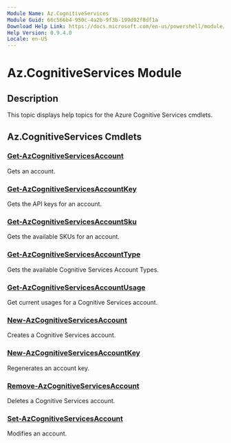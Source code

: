 ```yaml
---
Module Name: Az.CognitiveServices
Module Guid: 66c566b4-950c-4a2b-9f3b-199d92f0df1a
Download Help Link: https://docs.microsoft.com/en-us/powershell/module/az.cognitiveservices
Help Version: 0.9.4.0
Locale: en-US
---
```


# Az.CognitiveServices Module
## Description
This topic displays help topics for the Azure Cognitive Services cmdlets.

## Az.CognitiveServices Cmdlets
### [Get-AzCognitiveServicesAccount](Get-AzCognitiveServicesAccount.md)
Gets an account.

### [Get-AzCognitiveServicesAccountKey](Get-AzCognitiveServicesAccountKey.md)
Gets the API keys for an account.

### [Get-AzCognitiveServicesAccountSku](Get-AzCognitiveServicesAccountSku.md)
Gets the available SKUs for an account.

### [Get-AzCognitiveServicesAccountType](Get-AzCognitiveServicesAccountType.md)
Gets the available Cognitive Services Account Types.

### [Get-AzCognitiveServicesAccountUsage](Get-AzCognitiveServicesAccountUsage.md)
Get current usages for a Cognitive Services account.

### [New-AzCognitiveServicesAccount](New-AzCognitiveServicesAccount.md)
Creates a Cognitive Services account.

### [New-AzCognitiveServicesAccountKey](New-AzCognitiveServicesAccountKey.md)
Regenerates an account key.

### [Remove-AzCognitiveServicesAccount](Remove-AzCognitiveServicesAccount.md)
Deletes a Cognitive Services account.

### [Set-AzCognitiveServicesAccount](Set-AzCognitiveServicesAccount.md)
Modifies an account.

